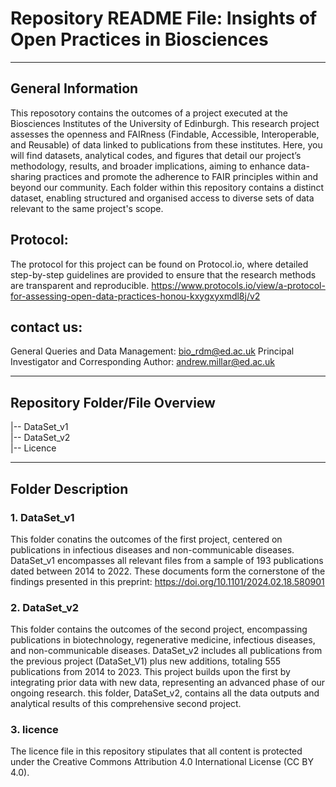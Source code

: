 # Repository README File: Insights of Open Practices in Biosciences
-------------------------------------------------------------------

## General Information
This reposotory contains the outcomes of a project executed at the Biosciences Institutes of the University of Edinburgh. This research project assesses the openness and FAIRness (Findable, Accessible, Interoperable, and Reusable) of data linked to publications from these institutes. Here, you will find datasets, analytical codes, and figures that detail our project’s methodology, results, and broader implications, aiming to enhance data-sharing practices and promote the adherence to FAIR principles within and beyond our community.
Each folder within this repository contains a distinct dataset, enabling structured and organised access to diverse sets of data relevant to the same project's scope.

## Protocol: 
The protocol for this project can be found on Protocol.io, where detailed step-by-step guidelines are provided to ensure that the research methods are transparent and reproducible. 
https://www.protocols.io/view/a-protocol-for-assessing-open-data-practices-honou-kxygxyxmdl8j/v2

## contact us:
General Queries and Data Management: bio_rdm@ed.ac.uk 
Principal Investigator and Corresponding Author: andrew.millar@ed.ac.uk 

------------------------------------------------------------------

## Repository Folder/File Overview

|-- DataSet_v1   
|-- DataSet_v2  
|-- Licence 

-------------------------------------------------------------------

## Folder Description

### 1. DataSet_v1
This folder conatins the outcomes of the first project, centered on publications in infectious diseases and non-communicable diseases. DataSet_v1 encompasses all relevant files from a sample of 193 publications dated between 2014 to 2022. These documents form the cornerstone of the findings presented in this preprint: https://doi.org/10.1101/2024.02.18.580901

### 2. DataSet_v2
This folder contains the outcomes of the second project, encompassing publications in biotechnology, regenerative medicine, infectious diseases, and non-communicable diseases. DataSet_v2 includes all publications from the previous project (DataSet_V1) plus new additions, totaling 555 publications from 2014 to 2023. This project builds upon the first by integrating prior data with new data, representing an advanced phase of our ongoing research. this folder, DataSet_v2, contains all the data outputs and analytical results of this comprehensive second project.

### 3. licence
The licence file in this repository stipulates that all content is protected under the Creative Commons Attribution 4.0 International License (CC BY 4.0). 
